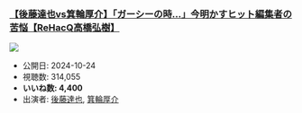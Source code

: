 ### [【後藤達也vs箕輪厚介】「ガーシーの時…」今明かすヒット編集者の苦悩【ReHacQ高橋弘樹】](https://www.youtube.com/watch?v=C7xJDsCw9og)
[![](https://img.youtube.com/vi/C7xJDsCw9og/sddefault.jpg)](https://www.youtube.com/watch?v=C7xJDsCw9og)
-   公開日: 2024-10-24
-   視聴数: 314,055
-   **いいね数: 4,400**
-   出演者: [後藤達也](/rehacq_fan/people/後藤達也 "wikilink"), [箕輪厚介](/rehacq_fan/people/箕輪厚介 "wikilink")
